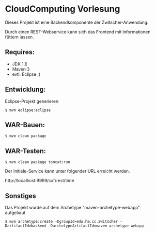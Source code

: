 CloudComputing Vorlesung
========================

Dieses Projekt ist eine Backendkomponente der Zwitscher-Anwendung.

Durch einen REST-Webservice kann sich das Frontend mit Informationen füttern lassen. 

Requires: 
---------
* JDK 1.6
* Maven 3
* evtl. Eclipse ;) 

Entwicklung:
-----------
Eclipse-Projekt generieren:

    $ mvn eclipse:eclipse

WAR-Bauen:
----------

    $ mvn clean package

WAR-Testen:
----------

    $ mvn clean package tomcat:run

Der Initiale-Service kann unter folgender URL erreicht werden.

   http://localhost:9999/cxf/rest/time

Sonstiges
---------
Das Projekt wurde auf dem Archetype "maven-archetype-webapp" aufgebaut

    $ mvn archetype:create -DgroupId=edu.hm.cc.zwitscher -DartifactId=backend -DarchetypeArtifactId=maven-archetype-webapp



